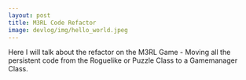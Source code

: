 ```yaml
---
layout: post
title: M3RL Code Refactor
image: devlog/img/hello_world.jpeg
---
```


Here I will talk about the refactor on the M3RL Game - Moving all the persistent code from the Roguelike or Puzzle Class to a Gamemanager Class.
